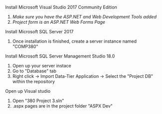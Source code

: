 Install Microsoft Visual Studio 2017 Community Edition
  1. *Make sure you have the ASP.NET and Web Development Tools added*
  2. *Project form is an ASP.NET Web Forms Page*

Install Microsoft SQL Server 2017
  1. Once installation is finished, create a server instance named "COMP380"
  
Install Microsoft SQL Server Management Studio 18.0
  1. Open up your server instace
  2. Go to "Database" tab
  3. Right click -> Import Data-Tier Application -> Select the "Project DB" within the repository

Open up Visual studio
  1. Open "380 Project 3.sln"
  2. .aspx pages are in the project folder "ASPX Dev"
  
